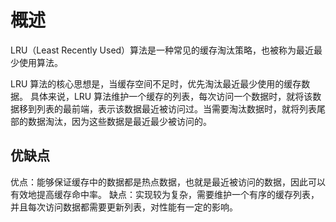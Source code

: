 # 概述

LRU（Least Recently Used）算法是一种常见的缓存淘汰策略，也被称为最近最少使用算法。

LRU 算法的核心思想是，当缓存空间不足时，优先淘汰最近最少使用的缓存数据。 具体来说，LRU 算法维护一个缓存的列表，每次访问一个数据时，就将该数据移到列表的最前端，表示该数据最近被访问过。当需要淘汰数据时，就将列表尾部的数据淘汰，因为这些数据是最近最少被访问的。

## 优缺点

优点：能够保证缓存中的数据都是热点数据，也就是最近被访问的数据，因此可以有效地提高缓存命中率。
缺点：实现较为复杂，需要维护一个有序的缓存列表，并且每次访问数据都需要更新列表，对性能有一定的影响。
